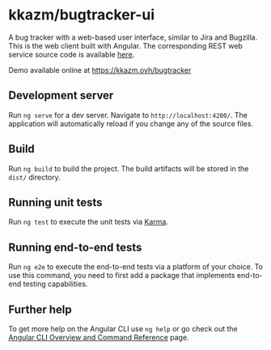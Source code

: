 # kkazm/bugtracker-ui

A bug tracker with a web-based user interface, similar to Jira and Bugzilla. This is the web client built with Angular. The corresponding REST web service source code is available [here](https://github.com/kkazm/bugtracker).

Demo available online at <https://kkazm.ovh/bugtracker>

## Development server

Run `ng serve` for a dev server. Navigate to `http://localhost:4200/`. The application will automatically reload if you change any of the source files.

## Build

Run `ng build` to build the project. The build artifacts will be stored in the `dist/` directory.

## Running unit tests

Run `ng test` to execute the unit tests via [Karma](https://karma-runner.github.io).

## Running end-to-end tests

Run `ng e2e` to execute the end-to-end tests via a platform of your choice. To use this command, you need to first add a package that implements end-to-end testing capabilities.

## Further help

To get more help on the Angular CLI use `ng help` or go check out the [Angular CLI Overview and Command Reference](https://angular.io/cli) page.

